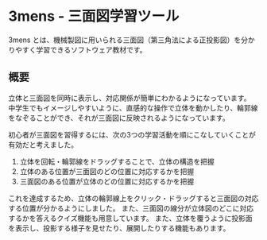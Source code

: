 # 3mens - 三面図学習ツール
3mens とは、機械製図に用いられる三面図（第三角法による正投影図）を分かりやすく学習できるソフトウェア教材です。

## 概要
立体と三面図を同時に表示し、対応関係が簡単にわかるようになっています。
中学生でもイメージしやすいように、直感的な操作で立体を動かしたり、輪郭線をなぞることができ、それが三面図に反映されるようになっています。

初心者が三面図を習得するには、次の3つの学習活動を順にこなしていくことが有効だと考えました。
1. 立体を回転・輪郭線をドラッグすることで、立体の構造を把握
2. 立体のある位置が三面図のどの位置に対応するかを把握
3. 三面図のある位置が立体のどの位置に対応するかを把握

これを達成するため、立体の輪郭線上をクリック・ドラッグすると三面図の対応する位置が分かるようにしました。
また、三面図の線分が立体図のどこに対応するかを答えるクイズ機能も用意しています。
また、立体を覆うように投影面を表示し、投影する様子を見せたり、展開したりする機能もあります。
